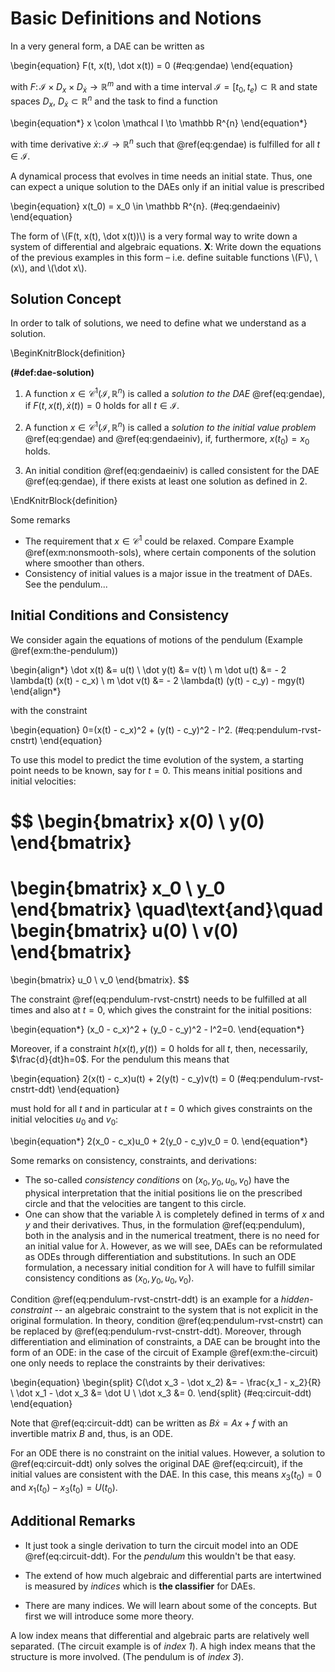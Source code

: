 # Basic Definitions and Notions

In a very general form, a DAE can be written as

\begin{equation}
    F(t, x(t), \dot x(t)) = 0
   	(\#eq:gendae)
\end{equation}

with $F\colon \mathcal I \times D_x \times D_{\dot x} \to \mathbb R^m$ and with a time interval $\mathcal I=[t_0,t_e) \subset \mathbb R$ and state spaces $D_x$, $D_{\dot x} \subset \mathbb R^{n}$ and the task to find a function 

\begin{equation*}
    x \colon \mathcal I \to \mathbb R^{n}
\end{equation*}

with time derivative $\dot x \colon \mathcal I \to \mathbb R^{n}$ such that \@ref(eq:gendae) is fulfilled for all $t\in \mathcal I$.

A dynamical process that evolves in time needs an initial state. Thus, one can expect a unique solution to the DAEs only if an initial value is prescribed 

\begin{equation}
    x(t_0) = x_0 \in \mathbb R^{n}. (\#eq:gendaeiniv) 
\end{equation}

<div class="JHSAYS">
<p>The form of <span class="math inline">\(F(t, x(t), \dot x(t))\)</span> is a very formal way to write down a system of differential and algebraic equations. <strong>X</strong>: Write down the equations of the previous examples in this form – i.e. define suitable functions <span class="math inline">\(F\)</span>, <span class="math inline">\(x\)</span>, and <span class="math inline">\(\dot x\)</span>.</p>
</div>

## Solution Concept

In order to talk of solutions, we need to define what we understand as a solution.  


\BeginKnitrBlock{definition}<div class="definition"><span class="definition" id="def:dae-solution"><strong>(\#def:dae-solution) </strong></span>$\quad$

 1. A function $x \in \mathcal C^1(\mathcal I, \mathbb R^{n})$ is called a *solution to the DAE* \@ref(eq:gendae), if $F(t, x(t), \dot x(t)) = 0$ holds for all $t\in \mathcal I$.

 2. A function $x \in \mathcal C^1(\mathcal I, \mathbb R^{n})$ is called a *solution to the initial value problem* \@ref(eq:gendae) and \@ref(eq:gendaeiniv), if, furthermore,  $x(t_0)= x_0$ holds.

 3. An initial condition \@ref(eq:gendaeiniv) is called consistent for the DAE \@ref(eq:gendae), if there exists at least one solution as defined in 2.
</div>\EndKnitrBlock{definition}

Some remarks

 * The requirement that $x \in \mathcal C^1$ could be relaxed. Compare Example \@ref(exm:nonsmooth-sols), where certain components of the solution where smoother than others.
 * Consistency of initial values is a major issue in the treatment of DAEs. See the pendulum...

## Initial Conditions and Consistency

We consider again the equations of motions of the pendulum (Example \@ref(exm:the-pendulum))

\begin{align*}
	\dot x(t) &= u(t) \\
	\dot y(t) &= v(t) \\
	m \dot u(t) &= - 2 \lambda(t) (x(t) - c_x) \\ 
	m \dot v(t) &= - 2 \lambda(t) (y(t) - c_y) - mgy(t)
\end{align*}

with the constraint 

\begin{equation}
	0=(x(t) - c_x)^2 + (y(t) - c_y)^2 - l^2. (\#eq:pendulum-rvst-cnstrt)
\end{equation}

To use this model to predict the time evolution of the system, a starting point needs to be known, say for $t=0$. This means initial positions and initial velocities:

$$
\begin{bmatrix} 
x(0) \\ y(0)
\end{bmatrix}
=
\begin{bmatrix} 
	x_0 \\ y_0
\end{bmatrix}
\quad\text{and}\quad
\begin{bmatrix} 
u(0) \\ v(0)
\end{bmatrix}
=
\begin{bmatrix} 
	u_0 \\ v_0
\end{bmatrix}.
$$

The constraint \@ref(eq:pendulum-rvst-cnstrt) needs to be fulfilled at all times and also at $t=0$, which gives the constraint for the initial positions:

\begin{equation*}
	(x_0 - c_x)^2 + (y_0 - c_y)^2 - l^2=0.
\end{equation*}

Moreover, if a constraint $h(x(t), y(t))=0$ holds for all $t$, then, necessarily, $\frac{d}{dt}h=0$. For the pendulum this means that 

\begin{equation}
	2(x(t) - c_x)u(t) + 2(y(t) - c_y)v(t) = 0 (\#eq:pendulum-rvst-cnstrt-ddt)
\end{equation}

must hold for all $t$ and in particular at $t=0$ which gives constraints on the initial velocities $u_0$ and $v_0$:

\begin{equation*}
	2(x_0 - c_x)u_0 + 2(y_0 - c_y)v_0 = 0.
\end{equation*}

Some remarks on consistency, constraints, and derivations:

 * The so-called *consistency conditions* on $(x_0, y_0, u_0, v_0)$ have the physical interpretation that the initial positions lie on the prescribed circle and that the velocities are tangent to this circle.
 * One can show that the variable $\lambda$ is completely defined in terms of $x$ and $y$ and their derivatives. Thus, in the formulation \@ref(eq:pendulum), both in the analysis and in the numerical treatment, there is no need for an initial value for $\lambda$. However, as we will see, DAEs can be reformulated as ODEs through differentiation and substitutions. In such an ODE formulation, a necessary initial condition for $\lambda$ will have to fulfill similar consistency conditions as $(x_0, y_0, u_0, v_0)$.

Condition \@ref(eq:pendulum-rvst-cnstrt-ddt) is an example for a *hidden-constraint* -- an algebraic constraint to the system that is not explicit in the original formulation. In theory, condition \@ref(eq:pendulum-rvst-cnstrt) can be replaced by \@ref(eq:pendulum-rvst-cnstrt-ddt). Moreover, through differentiation and elimination of constraints, a DAE can be brought into the form of an ODE: in the case of the circuit of Example \@ref(exm:the-circuit) one only needs to replace the constraints by their derivatives:

\begin{equation}
\begin{split}
C(\dot x_3 - \dot x_2) &= - \frac{x_1 - x_2}{R} \\
\dot x_1 - \dot x_3 &= \dot U \\
\dot x_3 &= 0. 
\end{split}
(\#eq:circuit-ddt)
\end{equation}

Note that \@ref(eq:circuit-ddt) can be written as $B\dot x = Ax + f$ with an invertible matrix $B$ and, thus, is an ODE. 

For an ODE there is no constraint on the initial values. However, a solution to \@ref(eq:circuit-ddt) only solves the original DAE \@ref(eq:circuit), if the initial values are consistent with the DAE. In this case, this means $x_3(t_0)=0$ and $x_1(t_0) - x_3(t_0) = U(t_0)$.

## Additional Remarks

 * It just took a single derivation to turn the circuit model into an ODE \@ref(eq:circuit-ddt). For the *pendulum* this wouldn't be that easy.

 * The extend of how much algebraic and differential parts are intertwined is measured by *indices* which is **the classifier** for DAEs. 

 * There are many indices. We will learn about some of the concepts. But first we will introduce some more theory.

<div class="JHSAYS">
<p>A low index means that differential and algebraic parts are relatively well separated. (The circuit example is of <em>index 1</em>). A high index means that the structure is more involved. (The pendulum is of <em>index 3</em>).</p>
</div>


